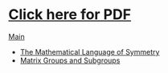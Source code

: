 # [Click here for PDF](./math3711.pdf)

[Main](./math3711.tex)

- [The Mathematical Language of Symmetry](./symmetry.tex)
- [Matrix Groups and Subgroups](./matrix_groups.tex)

